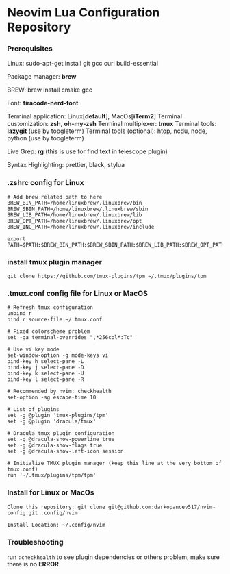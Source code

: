 # Neovim Lua Configuration Repository

### Prerequisites
Linux: sudo-apt-get install git gcc curl build-essential

Package manager: **brew**

BREW: brew install cmake gcc

Font: **firacode-nerd-font**

Terminal application: Linux[**default**], MacOs[**iTerm2**]
Terminal customization: **zsh**, **oh-my-zsh**
Terminal multiplexer: **tmux**
Terminal tools: **lazygit** (use by toogleterm)
Terminal tools (optional): htop, ncdu, node, python (use by toogleterm)

Live Grep: **rg** (this is use for find text in telescope plugin)

Syntax Highlighting: prettier, black, stylua

### .zshrc config for Linux
```
# Add brew related path to here
BREW_BIN_PATH=/home/linuxbrew/.linuxbrew/bin
BREW_SBIN_PATH=/home/linuxbrew/.linuxbrew/sbin
BREW_LIB_PATH=/home/linuxbrew/.linuxbrew/lib
BREW_OPT_PATH=/home/linuxbrew/.linuxbrew/opt
BREW_INC_PATH=/home/linuxbrew/.linuxbrew/include

export PATH=$PATH:$BREW_BIN_PATH:$BREW_SBIN_PATH:$BREW_LIB_PATH:$BREW_OPT_PATH:$BREW_INC_PATH
```

### install tmux plugin manager
```
git clone https://github.com/tmux-plugins/tpm ~/.tmux/plugins/tpm
```

### .tmux.conf config file for Linux or MacOS
```
# Refresh tmux configuration
unbind r
bind r source-file ~/.tmux.conf

# Fixed colorscheme problem
set -ga terminal-overrides ",*256col*:Tc"

# Use vi key mode
set-window-option -g mode-keys vi
bind-key h select-pane -L
bind-key j select-pane -D
bind-key k select-pane -U
bind-key l select-pane -R

# Recommended by nvim: checkhealth
set-option -sg escape-time 10

# List of plugins
set -g @plugin 'tmux-plugins/tpm'
set -g @plugin 'dracula/tmux'

# Dracula tmux plugin configuration
set -g @dracula-show-powerline true
set -g @dracula-show-flags true
set -g @dracula-show-left-icon session

# Initialize TMUX plugin manager (keep this line at the very bottom of tmux.conf)
run '~/.tmux/plugins/tpm/tpm'
```

### Install for Linux or MacOs

```
Clone this repository: git clone git@github.com:darkopancev517/nvim-config.git .config/nvim

Install Location: ~/.config/nvim
```

### Troubleshooting

run `:checkhealth` to see plugin dependencies or others problem, make sure there is no **ERROR**
